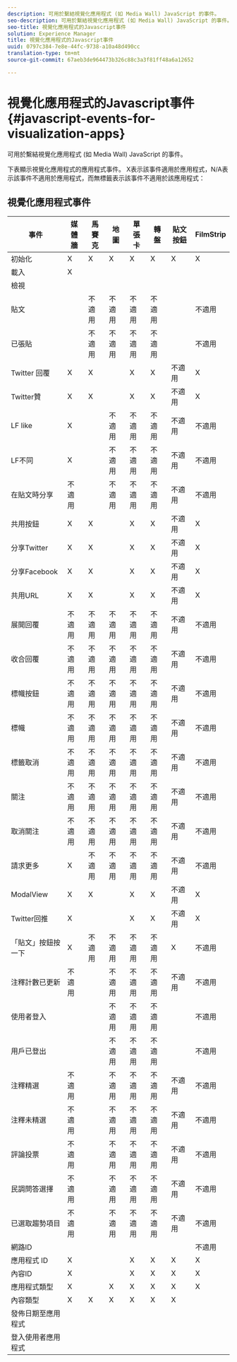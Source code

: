 ```yaml
---
description: 可用於繫結視覺化應用程式 (如 Media Wall) JavaScript 的事件。
seo-description: 可用於繫結視覺化應用程式 (如 Media Wall) JavaScript 的事件。
seo-title: 視覺化應用程式的Javascript事件
solution: Experience Manager
title: 視覺化應用程式的Javascript事件
uuid: 0797c384-7e8e-44fc-9738-a10a48d490cc
translation-type: tm+mt
source-git-commit: 67aeb3de964473b326c88c3a3f81ff48a6a12652

---
```



# 視覺化應用程式的Javascript事件{#javascript-events-for-visualization-apps}

可用於繫結視覺化應用程式 (如 Media Wall) JavaScript 的事件。

下表顯示視覺化應用程式的應用程式事件。 X表示該事件適用於應用程式，N/A表示該事件不適用於應用程式，而無標籤表示該事件不適用於該應用程式：

## 視覺化應用程式事件

| 事件 | 媒體牆 | 馬賽克 | 地圖 | 單張卡 | 轉盤 | 貼文按鈕 | FilmStrip |
|---|---|---|---|---|---|---|---|
| 初始化 | X | X | X | X | X | X | X |
| 載入 | X |  |  |  |  |  |  |
| 檢視 |  |  |  |  |  |  |  |
| 貼文 |  | 不適用 | 不適用 | 不適用 | 不適用 |  | 不適用 |
| 已張貼 |  | 不適用 | 不適用 | 不適用 | 不適用 |  | 不適用 |
| Twitter 回覆 | X | X |  | X | X | 不適用 | X |
| Twitter贊 | X | X |  | X | X | 不適用 | X |
| LF like | X |  | 不適用 | 不適用 | 不適用 | 不適用 | 不適用 |
| LF不同 | X |  | 不適用 | 不適用 | 不適用 | 不適用 | 不適用 |
| 在貼文時分享 | 不適用 |  | 不適用 | 不適用 | 不適用 | 不適用 | 不適用 |
| 共用按鈕 | X | X |  | X | X | 不適用 | X |
| 分享Twitter | X | X |  | X | X | 不適用 | X |
| 分享Facebook | X | X |  | X | X | 不適用 | X |
| 共用URL | X | X |  | X | X | 不適用 | X |
| 展開回覆 | 不適用 | 不適用 | 不適用 | 不適用 | 不適用 | 不適用 | 不適用 |
| 收合回覆 | 不適用 | 不適用 | 不適用 | 不適用 | 不適用 | 不適用 | 不適用 |
| 標幟按鈕 | 不適用 | 不適用 | 不適用 | 不適用 | 不適用 | 不適用 | 不適用 |
| 標幟 | 不適用 | 不適用 | 不適用 | 不適用 | 不適用 | 不適用 | 不適用 |
| 標籤取消 | 不適用 | 不適用 | 不適用 | 不適用 | 不適用 | 不適用 | 不適用 |
| 關注 | 不適用 | 不適用 | 不適用 | 不適用 | 不適用 | 不適用 | 不適用 |
| 取消關注 | 不適用 | 不適用 | 不適用 | 不適用 | 不適用 | 不適用 | 不適用 |
| 請求更多 | X | 不適用 | 不適用 | 不適用 | 不適用 | 不適用 | 不適用 |
| ModalView | X | X |  | X | X | 不適用 | X |
| Twitter回推 | X |  |  | X | X | 不適用 | X |
| 「貼文」按鈕按一下 | X | 不適用 | 不適用 | 不適用 | 不適用 | X | 不適用 |
| 注釋計數已更新 | 不適用 |  | 不適用 | 不適用 | 不適用 | 不適用 | 不適用 |
| 使用者登入 |  |  | 不適用 | 不適用 | 不適用 |  | 不適用 |
| 用戶已登出 |  |  | 不適用 | 不適用 | 不適用 |  | 不適用 |
| 注釋精選 | 不適用 |  | 不適用 | 不適用 | 不適用 | 不適用 | 不適用 |
| 注釋未精選 | 不適用 |  | 不適用 | 不適用 | 不適用 | 不適用 | 不適用 |
| 評論投票 | 不適用 |  | 不適用 | 不適用 | 不適用 | 不適用 | 不適用 |
| 民調問答選擇 | 不適用 |  | 不適用 | 不適用 | 不適用 | 不適用 | 不適用 |
| 已選取趨勢項目 | 不適用 |  | 不適用 | 不適用 | 不適用 | 不適用 | 不適用 |
| 網路ID |  |  |  |  |  |  | 不適用 |
| 應用程式 ID | X |  |  | X | X | X | X |
| 內容ID | X |  |  | X | X | X | X |
| 應用程式類型 | X |  | X | X | X | X | X |
| 內容類型 | X | X | X | X | X | X |  |
| 發佈日期至應用程式 |  |  |  |  |  |  |  |
| 登入使用者應用程式 |  |  |  |  |  |  |  |
